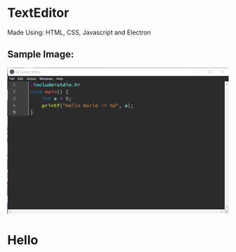 # TextEditor
Made Using: HTML, CSS, Javascript and Electron

## Sample Image:

![Text Editor](https://github.com/Qzoz/TextEditor/blob/master/editor_demo/text_editor.png)

<h1>Hello</h1>
